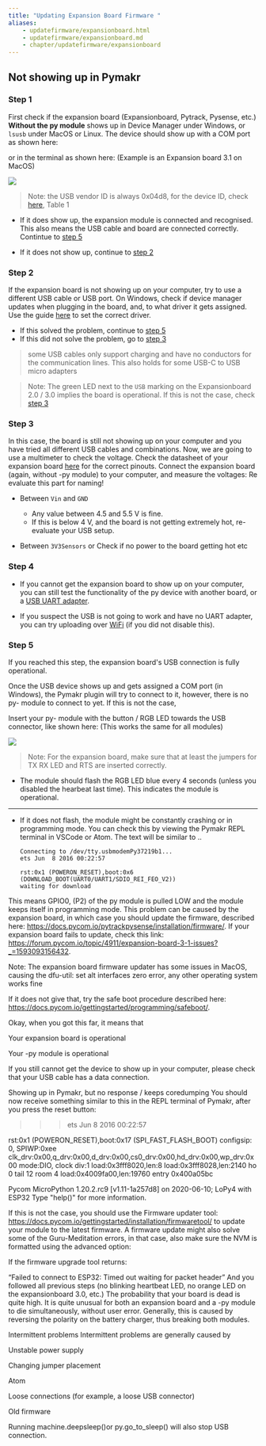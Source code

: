 ```yaml
---
title: "Updating Expansion Board Firmware "
aliases:
    - updatefirmware/expansionboard.html
    - updatefirmware/expansionboard.md
    - chapter/updatefirmware/expansionboard
---
```


## Not showing up in Pymakr

### Step 1
First check if the expansion board (Expansionboard, Pytrack, Pysense, etc.) **Without the py module** shows up in Device Manager under Windows, or `lsusb` under MacOS or Linux. The device should show up with a COM port as shown here:

or in the terminal as shown here: (Example is an Expansion board 3.1 on MacOS)

![](/gitbook/assets/usb-terminal.png)

>Note: the USB vendor ID is always 0x04d8, for the device ID, check [here](/updatefirmware/expansionboard/), Table 1

* If it does show up, the expansion module is connected and recognised. This also means the USB cable and board are connected correctly. Contintue to [step 5](#step-5)

* If it does not show up, continue to [step 2](#step-2)
    
### Step 2
If the expansion board is not showing up on your computer, try to use a different USB cable or USB port. On Windows, check if device manager updates when plugging in the board, and, to what driver it gets assigned. Use the guide [here](/gettingstarted/software/drivers) to set the correct driver. 
* If this solved the problem, continue to [step 5](#step-5)
* If this did not solve the problem, go to [step 3](#step-3)
> some USB cables only support charging and have no conductors for the communication lines. This also holds for some USB-C to USB micro adapters

> Note: The green LED next to the `USB` marking on the Expansionboard 2.0 / 3.0 implies the board is operational. If this is not the case, check [step 3](#step-3)

### Step 3
In this case, the board is still not showing up on your computer and you have tried all different USB cables and combinations. Now, we are going to use a multimeter to check the voltage. Check the datasheet of your expansion board [here](/datasheets/expansionboards/) for the correct pinouts. Connect the expansion board (again, without -py module) to your computer, and measure the voltages:
Re evaluate this part for naming!
* Between `Vin` and `GND`
    * Any value between 4.5 and 5.5 V is fine. 
    * If this is below 4 V, and the board is not getting extremely hot, re-evaluate your USB setup.
    
    
* Between `3V3Sensors` or 
Check if no power to the board
getting hot 
etc

### Step 4
* If you cannot get the expansion board to show up on your computer, you can still test the functionality of the py device with another board, or a [USB UART adapter](/gettingstarted/programming/usbserial/).

* If you suspect the USB is not going to work and have no UART adapter, you can try uploading over [WiFi](/gettingstarted/programming/ftp) (if you did not disable this).

### Step 5
If you reached this step, the expansion board's USB connection is fully operational. 

Once the USB device shows up and gets assigned a COM port (in Windows), the Pymakr plugin will try to connect to it, however, there is no py- module to connect to yet. If this is not the case, 

Insert your py- module with the button / RGB LED towards the USB connector, like shown here: (This works the same for all modules)

![](/gitbook/assets/expansion_board_3_lopy4.png)

> Note: For the expansion board, make sure that at least the jumpers for TX RX LED and RTS are inserted correctly. 

* The module should flash the RGB LED blue every 4 seconds (unless you disabled the hearbeat last time). This indicates the module is operational. 
---
* If it does not flash, the module might be constantly crashing or in programming mode. You can check this by viewing the Pymakr REPL terminal in VSCode or Atom. The text will be similar to ..
    ```
    Connecting to /dev/tty.usbmodemPy37219b1...
    ets Jun  8 2016 00:22:57

    rst:0x1 (POWERON_RESET),boot:0x6 (DOWNLOAD_BOOT(UART0/UART1/SDIO_REI_FEO_V2))
    waiting for download
    ```
This means GPIO0, (P2) of the py module is pulled LOW and the module keeps itself in programming mode. This problem can be caused by the expansion board, in which case you should update the firmware, described here: https://docs.pycom.io/pytrackpysense/installation/firmware/. If your expansion board fails to update, check this link: https://forum.pycom.io/topic/4911/expansion-board-3-1-issues?_=1593093156432. 

Note: The expansion board firmware updater has some issues in MacOS, causing the dfu-util: set alt interfaces zero error, any other operating system works fine

If it does not give that, try the safe boot procedure described here: https://docs.pycom.io/gettingstarted/programming/safeboot/. 

Okay, when you got this far, it means that 

Your expansion board is operational

Your -py module is operational

If you still cannot get the device to show up in your computer, please check that your USB cable has a data connection. 


Showing up in Pymakr, but no response / keeps coredumping
You should now receive something similar to this in the REPL terminal of Pymakr, after you press the reset button:

>>> ets Jun  8 2016 00:22:57

rst:0x1 (POWERON_RESET),boot:0x17 (SPI_FAST_FLASH_BOOT)
configsip: 0, SPIWP:0xee
clk_drv:0x00,q_drv:0x00,d_drv:0x00,cs0_drv:0x00,hd_drv:0x00,wp_drv:0x00
mode:DIO, clock div:1
load:0x3fff8020,len:8
load:0x3fff8028,len:2140
ho 0 tail 12 room 4
load:0x4009fa00,len:19760
entry 0x400a05bc

Pycom MicroPython 1.20.2.rc9 [v1.11-1a257d8] on 2020-06-10; LoPy4 with ESP32
Type "help()" for more information.
>>> 
If this is not the case, you should use the Firmware updater tool: https://docs.pycom.io/gettingstarted/installation/firmwaretool/ to update your module to the latest firmware. A firmware update might also solve some of the Guru-Meditation errors, in that case, also make sure the NVM is formatted using the advanced option:



If the firmware upgrade tool returns:

“Failed to connect to ESP32: Timed out waiting for packet header”
And you followed all previous steps (no blinking heartbeat LED, no orange LED on the expansionboard 3.0, etc.) The probability that your board is dead is quite high. It is quite unusual for both an expansion board and a -py module to die simultaneously, without user error. Generally, this is caused by reversing the polarity on the battery charger, thus breaking both modules. 


Intermittent problems
Intermittent problems are generally caused by

Unstable power supply

Changing jumper placement

Atom 

Loose connections (for example, a loose USB connector)

Old firmware

Running machine.deepsleep()or py.go_to_sleep() will also stop USB connection. 